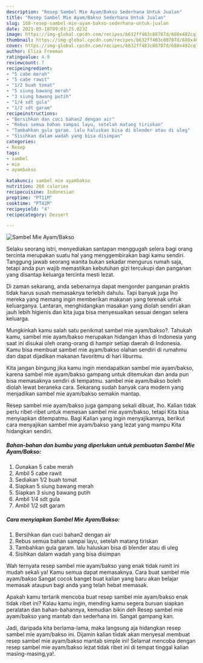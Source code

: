 ```yaml
---
description: "Resep Sambel Mie Ayam/Bakso Sederhana Untuk Jualan"
title: "Resep Sambel Mie Ayam/Bakso Sederhana Untuk Jualan"
slug: 168-resep-sambel-mie-ayam-bakso-sederhana-untuk-jualan
date: 2021-05-18T09:03:25.023Z
image: https://img-global.cpcdn.com/recipes/b632ff483c88787d/680x482cq70/sambel-mie-ayambakso-foto-resep-utama.jpg
thumbnail: https://img-global.cpcdn.com/recipes/b632ff483c88787d/680x482cq70/sambel-mie-ayambakso-foto-resep-utama.jpg
cover: https://img-global.cpcdn.com/recipes/b632ff483c88787d/680x482cq70/sambel-mie-ayambakso-foto-resep-utama.jpg
author: Eliza Freeman
ratingvalue: 4.9
reviewcount: 7
recipeingredient:
- "5 cabe merah"
- "5 cabe rawit"
- "1/2 buah tomat"
- "5 siung bawang merah"
- "3 siung bawang putih"
- "1/4 sdt gula"
- "1/2 sdt garam"
recipeinstructions:
- "Bersihkan dan cuci bahan2 dengan air"
- "Rebus semua bahan sampai layu, setelah matang tiriskan"
- "Tambahkan gula garam. lalu haluskan bisa di blender atau di uleg"
- "Sisihkan dalam wadah yang bisa disimpan"
categories:
- Resep
tags:
- sambel
- mie
- ayambakso

katakunci: sambel mie ayambakso 
nutrition: 260 calories
recipecuisine: Indonesian
preptime: "PT11M"
cooktime: "PT42M"
recipeyield: "4"
recipecategory: Dessert

---
```



![Sambel Mie Ayam/Bakso](https://img-global.cpcdn.com/recipes/b632ff483c88787d/680x482cq70/sambel-mie-ayambakso-foto-resep-utama.jpg)

Selaku seorang istri, menyediakan santapan menggugah selera bagi orang tercinta merupakan suatu hal yang menggembirakan bagi kamu sendiri. Tanggung jawab seorang  wanita bukan sekadar mengurus rumah saja, tetapi anda pun wajib memastikan kebutuhan gizi tercukupi dan panganan yang disantap keluarga tercinta mesti lezat.

Di zaman  sekarang, anda sebenarnya dapat mengorder panganan praktis tidak harus susah memasaknya terlebih dahulu. Tapi banyak juga lho mereka yang memang ingin memberikan makanan yang terenak untuk keluarganya. Lantaran, menghidangkan masakan yang diolah sendiri akan jauh lebih higienis dan kita juga bisa menyesuaikan sesuai dengan selera keluarga. 



Mungkinkah kamu salah satu penikmat sambel mie ayam/bakso?. Tahukah kamu, sambel mie ayam/bakso merupakan hidangan khas di Indonesia yang saat ini disukai oleh orang-orang di hampir setiap daerah di Indonesia. Kamu bisa membuat sambel mie ayam/bakso olahan sendiri di rumahmu dan dapat dijadikan makanan favoritmu di hari liburmu.

Kita jangan bingung jika kamu ingin mendapatkan sambel mie ayam/bakso, karena sambel mie ayam/bakso gampang untuk ditemukan dan anda pun bisa memasaknya sendiri di tempatmu. sambel mie ayam/bakso boleh diolah lewat beraneka cara. Sekarang sudah banyak cara modern yang menjadikan sambel mie ayam/bakso semakin mantap.

Resep sambel mie ayam/bakso juga gampang sekali dibuat, lho. Kalian tidak perlu ribet-ribet untuk memesan sambel mie ayam/bakso, tetapi Kita bisa menyiapkan ditempatmu. Bagi Kalian yang ingin menyajikannya, berikut cara menyajikan sambel mie ayam/bakso yang lezat yang mampu Kita hidangkan sendiri.

<!--inarticleads1-->

##### Bahan-bahan dan bumbu yang diperlukan untuk pembuatan Sambel Mie Ayam/Bakso:

1. Gunakan 5 cabe merah
1. Ambil 5 cabe rawit
1. Sediakan 1/2 buah tomat
1. Siapkan 5 siung bawang merah
1. Siapkan 3 siung bawang putih
1. Ambil 1/4 sdt gula
1. Ambil 1/2 sdt garam




<!--inarticleads2-->

##### Cara menyiapkan Sambel Mie Ayam/Bakso:

1. Bersihkan dan cuci bahan2 dengan air
1. Rebus semua bahan sampai layu, setelah matang tiriskan
1. Tambahkan gula garam. lalu haluskan bisa di blender atau di uleg
1. Sisihkan dalam wadah yang bisa disimpan




Wah ternyata resep sambel mie ayam/bakso yang enak tidak rumit ini mudah sekali ya! Kamu semua dapat memasaknya. Cara buat sambel mie ayam/bakso Sangat cocok banget buat kalian yang baru akan belajar memasak ataupun bagi anda yang telah hebat memasak.

Apakah kamu tertarik mencoba buat resep sambel mie ayam/bakso enak tidak ribet ini? Kalau kamu ingin, mending kamu segera buruan siapkan peralatan dan bahan-bahannya, kemudian bikin deh Resep sambel mie ayam/bakso yang mantab dan sederhana ini. Sangat gampang kan. 

Jadi, daripada kita berlama-lama, maka langsung aja hidangkan resep sambel mie ayam/bakso ini. Dijamin kalian tiidak akan menyesal membuat resep sambel mie ayam/bakso mantab simple ini! Selamat mencoba dengan resep sambel mie ayam/bakso lezat tidak ribet ini di tempat tinggal kalian masing-masing,ya!.


